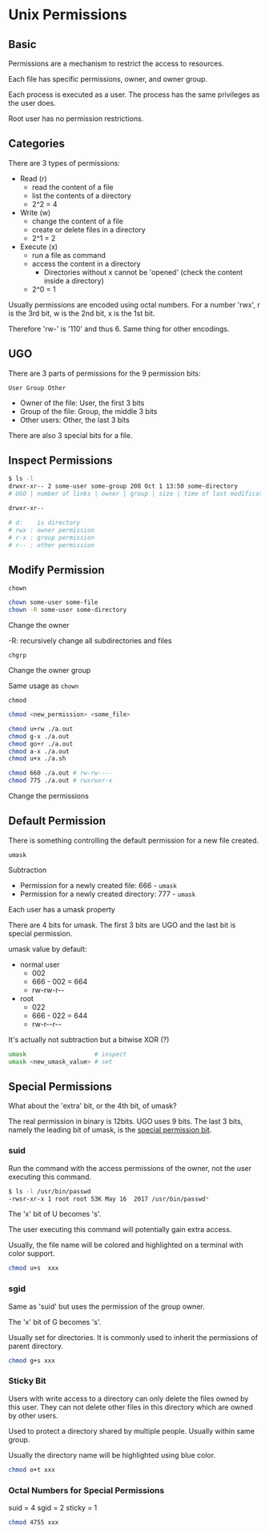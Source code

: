 # Unix Permissions

## Basic

Permissions are a mechanism to restrict the access to resources.

Each file has specific permissions, owner, and owner group.

Each process is executed as a user. The process has the same privileges as the user does.

Root user has no permission restrictions.

## Categories

There are 3 types of permissions:

* Read (r)
  * read the content of a file
  * list the contents of a directory
  * 2^2 = 4
* Write (w)
  * change the content of a file
  * create or delete files in a directory
  * 2^1 = 2
* Execute (x)
  * run a file as command
  * access the content in a directory
    * Directories without x cannot be 'opened' (check the content inside a directory)
  * 2^0 = 1

Usually permissions are encoded using octal numbers.
For a number 'rwx', r is the 3rd bit, w is the 2nd bit, x is the 1st bit.

Therefore 'rw-' is '110' and thus 6. Same thing for other encodings.

## UGO

There are 3 parts of permissions for the 9 permission bits:

`User Group Other`

* Owner of the file: User, the first 3 bits
* Group of the file: Group, the middle 3 bits
* Other users: Other, the last 3 bits

There are also 3 special bits for a file.

## Inspect Permissions

```bash
$ ls -l
drwxr-xr-- 2 some-user some-group 208 Oct 1 13:50 some-directory
# UGO | number of links | owner | group | size | time of last modification | name
```

```bash
drwxr-xr--

# d:    is directory
# rwx : owner permission
# r-x : group permission
# r-- : other permission
```

## Modify Permission

`chown`

```bash
chown some-user some-file
chown -R some-user some-directory
```

Change the owner

-R: recursively change all subdirectories and files

`chgrp`

Change the owner group

Same usage as `chown`

`chmod`

```bash
chmod <new_permission> <some_file>

chmod u+rw ./a.out
chmod g-x ./a.out
chmod go+r ./a.out
chmod a-x ./a.out
chmod u+x ./a.sh

chmod 660 ./a.out # rw-rw----
chmod 775 ./a.out # rwxrwxr-x
```

Change the permissions

## Default Permission

There is something controlling the default permission for a new file created.

`umask`

Subtraction

* Permission for a newly created file: 666 - `umask`
* Permission for a newly created directory: 777 - `umask`

Each user has a umask property

There are 4 bits for umask. The first 3 bits are UGO and the last bit is special permission.

umask value by default:

* normal user
  * 002
  * 666 - 002 = 664
  * rw-rw-r--
* root
  * 022
  * 666 - 022 = 644
  * rw-r--r--

It's actually not subtraction but a bitwise XOR (?)

```bash
umask                   # inspect
umask <new_umask_value> # set
```

## Special Permissions

What about the 'extra' bit, or the 4th bit, of umask?

The real permission in binary is 12bits. UGO uses 9 bits.
The last 3 bits, namely the leading bit of umask, is the [special permission bit](https://docs.oracle.com/cd/E19683-01/816-4883/secfile-69/index.html).

### suid

Run the command with the access permissions of the owner, not the user executing this command.

```bash
$ ls -l /usr/bin/passwd
-rwsr-xr-x 1 root root 53K May 16  2017 /usr/bin/passwd*
```

The 'x' bit of U becomes 's'.

The user executing this command will potentially gain extra access.

Usually, the file name will be colored and highlighted on a terminal with color support.

```bash
chmod u+s  xxx
```

### sgid

Same as 'suid' but uses the permission of the group owner.

The 'x' bit of G becomes 's'.

Usually set for directories. It is commonly used to inherit the permissions of parent directory.

```bash
chmod g+s xxx
```

### Sticky Bit

Users with write access to a directory can only delete the files owned by this user.
They can not delete other files in this directory which are owned by other users.

Used to protect a directory shared by multiple people. Usually within same group.

Usually the directory name will be highlighted using blue color.

```bash
chmod o+t xxx
```

### Octal Numbers for Special Permissions

suid = 4
sgid = 2
sticky = 1

```bash
chmod 4755 xxx
```